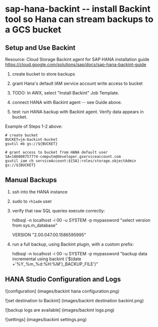 # sap-hana-backint -- install Backint tool so Hana can stream backups to a GCS bucket

## Setup and Use Backint

Resource: Cloud Storage Backint agent for SAP HANA installation guide https://cloud.google.com/solutions/sap/docs/sap-hana-backint-guide

1) create bucket to store backups

2) grant Hana's default IAM service account write access to bucket

3) TODO: In AWX, select "Install Backint" Job Template.

4) connect HANA with Backint agent -- see Guide above.

5) test: run HANA backup with Backint agent. Verify data appears in bucket.

Example of Steps 1-2 above:

    # create bucket
    BUCKET=jm-backint-bucket
    gsutil mb gs://${BUCKET}
    
    # grant access to bucket from HANA default user
    SA=186808757774-compute@developer.gserviceaccount.com
    gsutil iam ch serviceAccount:${SA}:roles/storage.objectAdmin gs://${BUCKET}


## Manual Backups

1) ssh into the HANA instance

2) sudo to `rh1adm` user

3) verify that raw SQL queries execute correctly:

    hdbsql -n localhost -i 00 -u SYSTEM -p mypassword "select version from
    sys.m_database"
    
   VERSION
   "2.00.047.00.1586595995"

4) run a full backup, using Backint plugin, with a custom prefix:

   hdbsql -n localhost -i 00 -u SYSTEM -p mypassword "backup data incremental
   using backint ('$(date +'%Y_%m_%d:%H:%M')_BACKUP_FILE')"
   

## HANA Studio Configuration and Logs

![configuration]
(images/backint hana configuration.png)

![set destination to Backint]
(images/backint destination backint.png)

![backup logs are available]
(images/backint logs.png)

![settings]
(images/backint settings.png)
